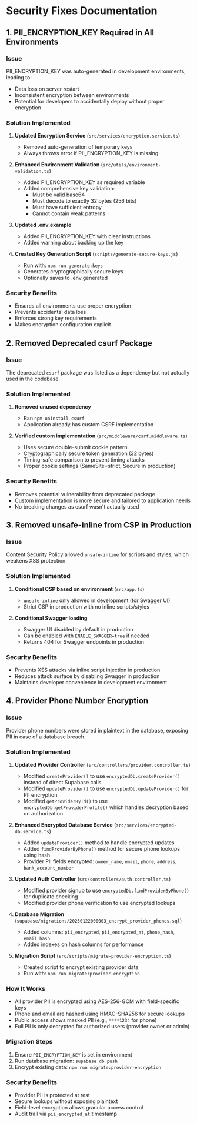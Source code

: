 # Security Fixes Documentation

## 1. PII_ENCRYPTION_KEY Required in All Environments

### Issue
PII_ENCRYPTION_KEY was auto-generated in development environments, leading to:
- Data loss on server restart
- Inconsistent encryption between environments
- Potential for developers to accidentally deploy without proper encryption

### Solution Implemented
1. **Updated Encryption Service** (`src/services/encryption.service.ts`)
   - Removed auto-generation of temporary keys
   - Always throws error if PII_ENCRYPTION_KEY is missing

2. **Enhanced Environment Validation** (`src/utils/environment-validation.ts`)
   - Added PII_ENCRYPTION_KEY as required variable
   - Added comprehensive key validation:
     - Must be valid base64
     - Must decode to exactly 32 bytes (256 bits)
     - Must have sufficient entropy
     - Cannot contain weak patterns

3. **Updated .env.example**
   - Added PII_ENCRYPTION_KEY with clear instructions
   - Added warning about backing up the key

4. **Created Key Generation Script** (`scripts/generate-secure-keys.js`)
   - Run with: `npm run generate:keys`
   - Generates cryptographically secure keys
   - Optionally saves to .env.generated

### Security Benefits
- Ensures all environments use proper encryption
- Prevents accidental data loss
- Enforces strong key requirements
- Makes encryption configuration explicit

## 2. Removed Deprecated csurf Package

### Issue
The deprecated `csurf` package was listed as a dependency but not actually used in the codebase.

### Solution Implemented
1. **Removed unused dependency**
   - Ran `npm uninstall csurf`
   - Application already has custom CSRF implementation

2. **Verified custom implementation** (`src/middleware/csrf.middleware.ts`)
   - Uses secure double-submit cookie pattern
   - Cryptographically secure token generation (32 bytes)
   - Timing-safe comparison to prevent timing attacks
   - Proper cookie settings (SameSite=strict, Secure in production)

### Security Benefits
- Removes potential vulnerability from deprecated package
- Custom implementation is more secure and tailored to application needs
- No breaking changes as csurf wasn't actually used

## 3. Removed unsafe-inline from CSP in Production

### Issue
Content Security Policy allowed `unsafe-inline` for scripts and styles, which weakens XSS protection.

### Solution Implemented
1. **Conditional CSP based on environment** (`src/app.ts`)
   - `unsafe-inline` only allowed in development (for Swagger UI)
   - Strict CSP in production with no inline scripts/styles

2. **Conditional Swagger loading**
   - Swagger UI disabled by default in production
   - Can be enabled with `ENABLE_SWAGGER=true` if needed
   - Returns 404 for Swagger endpoints in production

### Security Benefits
- Prevents XSS attacks via inline script injection in production
- Reduces attack surface by disabling Swagger in production
- Maintains developer convenience in development environment

## 4. Provider Phone Number Encryption

### Issue
Provider phone numbers were stored in plaintext in the database, exposing PII in case of a database breach.

### Solution Implemented
1. **Updated Provider Controller** (`src/controllers/provider.controller.ts`)
   - Modified `createProvider()` to use `encryptedDb.createProvider()` instead of direct Supabase calls
   - Modified `updateProvider()` to use `encryptedDb.updateProvider()` for PII encryption
   - Modified `getProviderById()` to use `encryptedDb.getProviderProfile()` which handles decryption based on authorization

2. **Enhanced Encrypted Database Service** (`src/services/encrypted-db.service.ts`)
   - Added `updateProvider()` method to handle encrypted updates
   - Added `findProviderByPhone()` method for secure phone lookups using hash
   - Provider PII fields encrypted: `owner_name`, `email`, `phone`, `address`, `bank_account_number`

3. **Updated Auth Controller** (`src/controllers/auth.controller.ts`)
   - Modified provider signup to use `encryptedDb.findProviderByPhone()` for duplicate checking
   - Modified provider phone verification to use encrypted lookups

4. **Database Migration** (`supabase/migrations/20250122000003_encrypt_provider_phones.sql`)
   - Added columns: `pii_encrypted`, `pii_encrypted_at`, `phone_hash`, `email_hash`
   - Added indexes on hash columns for performance

5. **Migration Script** (`src/scripts/migrate-provider-encryption.ts`)
   - Created script to encrypt existing provider data
   - Run with: `npm run migrate:provider-encryption`

### How It Works
- All provider PII is encrypted using AES-256-GCM with field-specific keys
- Phone and email are hashed using HMAC-SHA256 for secure lookups
- Public access shows masked PII (e.g., `****1234` for phone)
- Full PII is only decrypted for authorized users (provider owner or admin)

### Migration Steps
1. Ensure `PII_ENCRYPTION_KEY` is set in environment
2. Run database migration: `supabase db push`
3. Encrypt existing data: `npm run migrate:provider-encryption`

### Security Benefits
- Provider PII is protected at rest
- Secure lookups without exposing plaintext
- Field-level encryption allows granular access control
- Audit trail via `pii_encrypted_at` timestamp
